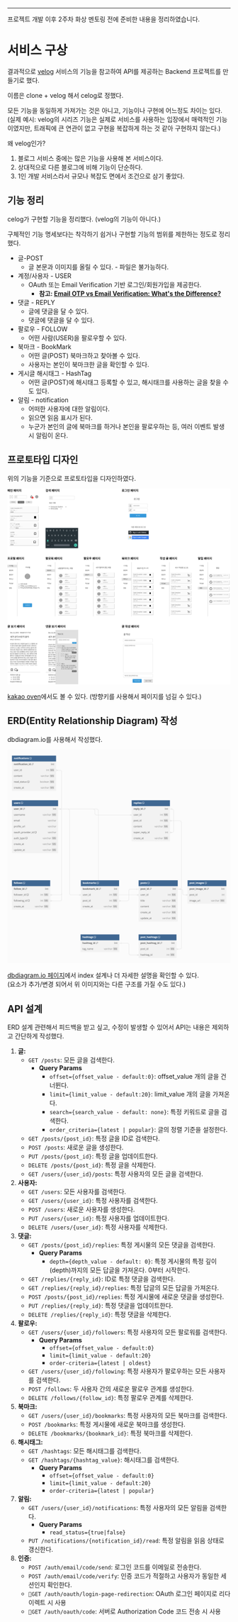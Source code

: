 - - -

프로젝트 개발 이후 2주차 화상 멘토링 전에 준비한 내용을 정리하였습니다.

# 서비스 구상

결과적으로 [velog](https://velog.io/) 서비스의 기능을 참고하여 API를 제공하는 Backend 프로젝트를 만들기로 했다.

이름은 clone + velog 해서 celog로 정했다.

모든 기능을 동일하게 가져가는 것은 아니고, 기능이나 구현에 어느정도 차이는 있다.
(실제 예시: velog의 시리즈 기능은 실제로 서비스를 사용하는 입장에서 매력적인 기능이였지만, 트래픽에 큰 연관이 없고 구현을 복잡하게 하는 것 같아 구현하지 않는다.)

왜 velog인가?
1. 블로그 서비스 중에는 많은 기능을 사용해 본 서비스이다.
2. 상대적으로 다른 블로그에 비해 기능이 단순하다.
3. 1인 개발 서비스라서 규모나 복잡도 면에서 조건으로 삼기 좋았다.

## 기능 정리

celog가 구현할 기능을 정리했다. (velog의 기능이 아니다.)

구체적인 기능 명세보다는 착각하기 쉽거나 구현할 기능의 범위를 제한하는 정도로 정리했다.

- 글-POST
	- 글 본문과 이미지를 올릴 수 있다. - 파일은 불가능하다.
- 계정/사용자 - USER
	- OAuth 또는 Email Verification 기반 로그인/회원가입을 제공한다.
		- **참고: [Email OTP vs Email Verification: What's the Difference?](https://fazpass.com/blog/authentication/email-otp-vs-email-verification/)**
- 댓글 - REPLY
	- 글에 댓글을 달 수 있다.
	- 댓글에 댓글을 달 수 있다.
- 팔로우 - FOLLOW
	- 어떤 사람(USER)을 팔로우할 수 있다.
- 북마크 - BookMark
	- 어떤 글(POST) 북마크하고 찾아볼 수 있다.
	- 사용자는 본인이 북마크한 글을 확인할 수 있다.
- 게시글 해시태그 - HashTag
	- 어떤 글(POST)에 해시태그 등록할 수 있고, 해시태크를 사용하는 글을 찾을 수도 있다.
- 알림 - notification 
	- 어떠한 사용자에 대한 알림이다.
	- 읽으면 읽음 표시가 된다.
	- 누군가 본인의 글에 북마크를 하거나 본인을 팔로우하는 등, 여러 이벤트 발생 시 알림이 온다.


## 프로토타입 디자인

위의 기능을 기준으로 프로토타입을 디자인하였다.

![prototype_design](flab/week2/prototype_design.png)

[kakao oven](https://ovenapp.io/view/SuEVqgcBEXPsejjnk4G57VIqwCOsbqPf)에서도 볼 수 있다. (방향키를 사용해서 페이지를 넘길 수 있다.)

## ERD(Entity Relationship Diagram) 작성

dbdiagram.io를 사용해서 작성했다.    

![erd-v1](flab/week2/erd-v1.png)

[dbdiagram.io 페이지](https://dbdiagram.io/d/celog-65e437e0cd45b569fb627048)에서 index 설계나 더 자세한 설명을 확인할 수 있다.   
(요소가 추가/변경 되어서 위 이미지와는 다른 구조를 가질 수도 있다.)

## API 설계

ERD 설계 관련해서 피드백을 받고 싶고, 수정이 발생할 수 있어서 API는 내용은 제외하고 간단하게 작성했다.

1. **글:**
    - `GET /posts`: 모든 글을 검색한다.
        - **Query Params**
            - `offset={offset_value - default:0}`: offset_value 개의 글을 건너뛴다.
            - `limit={limit_value - default:20}`: limit_value 개의 글을 가져온다.
            - `search={search_value - default: none}`: 특정 키워드로 글을 검색한다.
            - `order_criteria={latest | popular}`: 글의 정렬 기준을 설정한다.
    - `GET /posts/{post_id}`: 특정 글을 ID로 검색한다.
    - `POST /posts`: 새로운 글을 생성한다.
    - `PUT /posts/{post_id}`: 특정 글을 업데이트한다.
    - `DELETE /posts/{post_id}`: 특정 글을 삭제한다.
    - `GET /users/{user_id}/posts`: 특정 사용자의 모든 글을 검색한다.
2. **사용자:**
    - `GET /users`: 모든 사용자를 검색한다.
    - `GET /users/{user_id}`: 특정 사용자를 검색한다.
    - `POST /users`: 새로운 사용자를 생성한다.
    - `PUT /users/{user_id}`: 특정 사용자를 업데이트한다.
    - `DELETE /users/{user_id}`: 특정 사용자를 삭제한다.
3. **댓글:**
    - `GET /posts/{post_id}/replies`: 특정 게시물의 모든 댓글을 검색한다.
        - **Query Params**
            - `depth={depth_value - default: 0}`: 특정 게시물의 특정 깊이(depth)까지의 모든 답글을 가져온다. 0부터 시작한다.
    - `GET /replies/{reply_id}`: ID로 특정 댓글을 검색한다.
    - `GET /replies/{reply_id}/replies`: 특정 답글의 모든 답글을 가져온다.
    - `POST /posts/{post_id}/replies`: 특정 게시물에 새로운 댓글을 생성한다.
    - `PUT /replies/{reply_id}`: 특정 댓글을 업데이트한다.
    - `DELETE /replies/{reply_id}`: 특정 댓글을 삭제한다.
4. **팔로우:**
    - `GET /users/{user_id}/followers`: 특정 사용자의 모든 팔로워를 검색한다.
        - **Query Params**
            - `offset={offset_value - default:0}`
            - `limit={limit_value - default:20}`
            - `order-criteria={latest | oldest}`
    - `GET /users/{user_id}/following`: 특정 사용자가 팔로우하는 모든 사용자를 검색한다.
    - `POST /follows`: 두 사용자 간의 새로운 팔로우 관계를 생성한다.
    - `DELETE /follows/{follow_id}`: 특정 팔로우 관계를 삭제한다.
5. **북마크:**
    - `GET /users/{user_id}/bookmarks`: 특정 사용자의 모든 북마크를 검색한다.
    - `POST /bookmarks`: 특정 게시물에 새로운 북마크를 생성한다.
    - `DELETE /bookmarks/{bookmark_id}`: 특정 북마크를 삭제한다.
6. **해시태그:**
    - `GET /hashtags`: 모든 해시태그를 검색한다.
    - `GET /hashtags/{hashtag_value}`: 해시태그를 검색한다.
        - **Query Params**
            - `offset={offset_value - default:0}`
            - `limit={limit_value - default:20}`
            - `order-criteria={latest | popular}`
7. **알림:**
    - `GET /users/{user_id}/notifications`: 특정 사용자의 모든 알림을 검색한다.
        - **Query Params**
            - `read_status={true|false}`
    - `PUT /notifications/{notification_id}/read`: 특정 알림을 읽음 상태로 갱신한다.
8. **인증:**
	- `POST /auth/email/code/send`: 로그인 코드를 이메일로 전송한다.
	- `POST /auth/email/code/verify`: 인증 코드가 적절하고 사용자가 동일한 세션인지 확인한다.
	- `GET /auth/oauth/login-page-redirection`: OAuth 로그인 페이지로 리다이렉트 시 사용
	- `GET /auth/oauth/code`: 서버로 Authorization Code 코드 전송 시 사용
